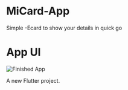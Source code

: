 # MiCard-App
Simple -Ecard to show your details in quick go
# App UI 

![Finished App](https://github.com/swaraj961/MiCard-App/blob/master/micardapp/assets/Screenshot_20200322-011602.jpgf)

A new Flutter project.
